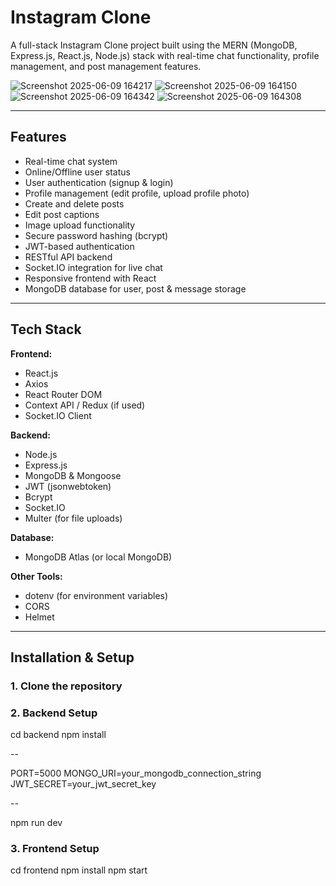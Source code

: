 # Instagram Clone

A full-stack Instagram Clone project built using the MERN (MongoDB, Express.js, React.js, Node.js) stack with real-time chat functionality, profile management, and post management features.

![Screenshot 2025-06-09 164217](https://github.com/user-attachments/assets/d0e6f208-8abd-424c-8118-678402989ed9)
![Screenshot 2025-06-09 164150](https://github.com/user-attachments/assets/89106c38-4a2f-4868-8393-98f6cb38d18d)
![Screenshot 2025-06-09 164342](https://github.com/user-attachments/assets/a3dc1d20-df2b-49c5-bd78-e2149e65f69c)
![Screenshot 2025-06-09 164308](https://github.com/user-attachments/assets/df9029a2-c7cf-4f77-932e-c8e9e983283b)

---

## Features

- Real-time chat system
- Online/Offline user status
- User authentication (signup & login)
- Profile management (edit profile, upload profile photo)
- Create and delete posts
- Edit post captions
- Image upload functionality
- Secure password hashing (bcrypt)
- JWT-based authentication
- RESTful API backend
- Socket.IO integration for live chat
- Responsive frontend with React
- MongoDB database for user, post & message storage

---

## Tech Stack

**Frontend:**
- React.js
- Axios
- React Router DOM
- Context API / Redux (if used)
- Socket.IO Client

**Backend:**
- Node.js
- Express.js
- MongoDB & Mongoose
- JWT (jsonwebtoken)
- Bcrypt
- Socket.IO
- Multer (for file uploads)

**Database:**
- MongoDB Atlas (or local MongoDB)

**Other Tools:**
- dotenv (for environment variables)
- CORS
- Helmet

---

## Installation & Setup

### 1. Clone the repository

### 2. Backend Setup

cd backend
npm install

--

PORT=5000
MONGO_URI=your_mongodb_connection_string
JWT_SECRET=your_jwt_secret_key

--

npm run dev

### 3. Frontend Setup

cd frontend
npm install
npm start

